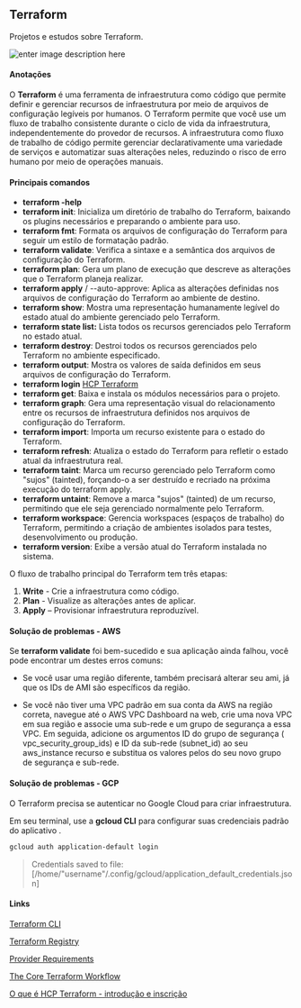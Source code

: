 ## Terraform
  Projetos e estudos sobre Terraform.
   
![enter image description here](https://community.ops.io/images/kPkJMHU_OVH3f2mMZFaaiSSFMeewKiPzFM7L_hhuzEs/rs:fill:1000:420/g:sm/mb:500000/ar:1/aHR0cHM6Ly9jb21t/dW5pdHkub3BzLmlv/L3JlbW90ZWltYWdl/cy91cGxvYWRzL2Fy/dGljbGVzL2xwajdq/ZHlvcGs1d2U3ZzJy/NG42LnBuZw)

#### Anotações  

O **Terraform** é uma ferramenta de infraestrutura como código que permite definir e gerenciar recursos de infraestrutura por meio de arquivos de configuração legíveis por humanos. O Terraform permite que você use um fluxo de trabalho consistente durante o ciclo de vida da infraestrutura, independentemente do provedor de recursos. A infraestrutura como fluxo de trabalho de código permite gerenciar declarativamente uma variedade de serviços e automatizar suas alterações neles, reduzindo o risco de erro humano por meio de operações manuais.

#### Principais comandos

 - **terraform -help**
 - **terraform init**: Inicializa um diretório de trabalho do Terraform, baixando os plugins necessários e preparando o ambiente para uso.
 - **terraform fmt**: Formata os arquivos de configuração do Terraform para seguir um estilo de formatação padrão.
 - **terraform validate**: Verifica a sintaxe e a semântica dos arquivos de configuração do Terraform.
 - **terraform plan**: Gera um plano de execução que descreve as alterações que o Terraform planeja realizar.
 - **terraform apply** / --auto-approve: Aplica as alterações definidas nos arquivos de configuração do Terraform ao ambiente de destino.
 - **terraform show**: Mostra uma representação humanamente legível do estado atual do ambiente gerenciado pelo Terraform.
 - **terraform state list:** Lista todos os recursos gerenciados pelo Terraform no estado atual.
 - **terraform destroy**: Destroi todos os recursos gerenciados pelo Terraform no ambiente especificado.
 - **terraform output**: Mostra os valores de saída definidos em seus arquivos de configuração do Terraform.
 - **terraform login** [HCP Terraform](https://developer.hashicorp.com/terraform/tutorials/cloud-get-started/cloud-sign-up)
 - **terraform get**: Baixa e instala os módulos necessários para o projeto.
 - **terraform graph**: Gera uma representação visual do relacionamento entre os recursos de infraestrutura definidos nos arquivos de configuração do Terraform.
 - **terraform import**: Importa um recurso existente para o estado do Terraform.
 - **terraform refresh**: Atualiza o estado do Terraform para refletir o estado atual da infraestrutura real.
 - **terraform taint**: Marca um recurso gerenciado pelo Terraform como "sujos" (tainted), forçando-o a ser destruído e recriado na próxima execução do terraform apply.
 - **terraform untaint**: Remove a marca "sujos" (tainted) de um recurso, permitindo que ele seja gerenciado normalmente pelo Terraform.
 - **terraform workspace**: Gerencia workspaces (espaços de trabalho) do Terraform, permitindo a criação de ambientes isolados para testes, desenvolvimento ou produção.
 - **terraform version**: Exibe a versão atual do Terraform instalada no sistema.

O fluxo de trabalho principal do Terraform tem três etapas:

1.  **Write** - Crie a infraestrutura como código.
2.  **Plan** - Visualize as alterações antes de aplicar.
3.  **Apply** – Provisionar infraestrutura reproduzível.

#### Solução de problemas - AWS

Se **terraform validate** foi bem-sucedido e sua aplicação ainda falhou, você pode encontrar um destes erros comuns:

- Se você usar uma região diferente, também precisará alterar seu ami, já que os IDs de AMI são específicos da região. 

- Se você não tiver uma VPC padrão em sua conta da AWS na região correta, navegue até o AWS VPC Dashboard na web, crie uma nova VPC em sua região e associe uma sub-rede e um grupo de segurança a essa VPC. Em seguida, adicione os argumentos ID do grupo de segurança ( vpc_security_group_ids) e ID da sub-rede (subnet_id) ao seu aws_instance recurso e substitua os valores pelos do seu novo grupo de segurança e sub-rede.

#### Solução de problemas - GCP

O Terraform precisa se autenticar no Google Cloud para criar infraestrutura.

Em seu terminal, use a **gcloud CLI** para configurar suas credenciais padrão do aplicativo .

```sh 
gcloud auth application-default login
```

> Credentials saved to file: [/home/"username"/.config/gcloud/application_default_credentials.json]

#### Links

[Terraform CLI](https://developer.hashicorp.com/terraform/cli)

[Terraform Registry](https://registry.terraform.io/)

[Provider Requirements](https://developer.hashicorp.com/terraform/language/providers/requirements)

[The Core Terraform Workflow](https://developer.hashicorp.com/terraform/intro/v1.1.x/core-workflow)

[O que é HCP Terraform - introdução e inscrição](https://developer.hashicorp.com/terraform/tutorials/cloud-get-started/cloud-sign-up)

